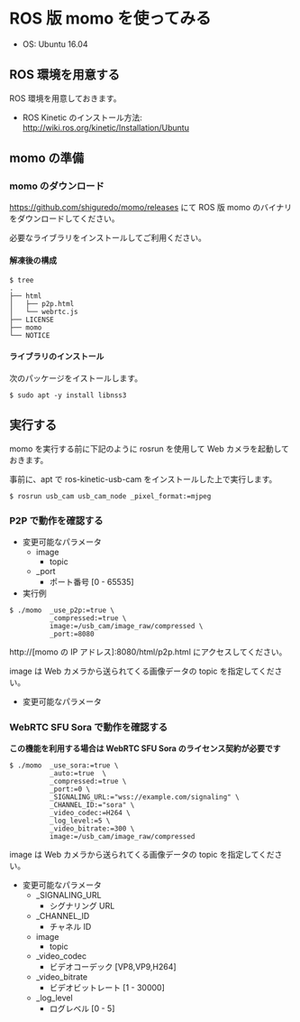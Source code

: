 # ROS 版 momo を使ってみる

- OS: Ubuntu 16.04

## ROS 環境を用意する

ROS 環境を用意しておきます。

- ROS Kinetic のインストール方法: http://wiki.ros.org/kinetic/Installation/Ubuntu


## momo の準備

### momo のダウンロード

https://github.com/shiguredo/momo/releases にて ROS 版 momo のバイナリをダウンロードしてください。

必要なライブラリをインストールしてご利用ください。

#### 解凍後の構成

```
$ tree
.
├── html
│   ├── p2p.html
│   └── webrtc.js
├── LICENSE
├── momo
└── NOTICE
```

#### ライブラリのインストール

次のパッケージをイストールします。

```
$ sudo apt -y install libnss3
```


## 実行する

momo を実行する前に下記のように rosrun を使用して Web カメラを起動しておきます。

事前に、apt で ros-kinetic-usb-cam をインストールした上で実行します。

```
$ rosrun usb_cam usb_cam_node _pixel_format:=mjpeg
```

### P2P で動作を確認する

- 変更可能なパラメータ
  - image
    - topic
  - _port
    - ポート番号  [0 - 65535]
- 実行例

```shell
$ ./momo  _use_p2p:=true \
          _compressed:=true \
          image:=/usb_cam/image_raw/compressed \
          _port:=8080
```

http://[momo の IP アドレス]:8080/html/p2p.html にアクセスしてください。

image は Web カメラから送られてくる画像データの topic を指定してください。

- 変更可能なパラメータ


### WebRTC SFU Sora で動作を確認する

**この機能を利用する場合は WebRTC SFU Sora のライセンス契約が必要です**

```shell
$ ./momo  _use_sora:=true \
          _auto:=true  \
          _compressed:=true \
          _port:=0 \
          _SIGNALING_URL:="wss://example.com/signaling" \
          _CHANNEL_ID:="sora" \
          _video_codec:=H264 \
          _log_level:=5 \
          _video_bitrate:=300 \
          image:=/usb_cam/image_raw/compressed
```

image は Web カメラから送られてくる画像データの topic を指定してください。


- 変更可能なパラメータ
  - _SIGNALING_URL
    - シグナリング URL
  - _CHANNEL_ID
    - チャネル ID
  - image
    - topic
  - _video_codec
    - ビデオコーデック  [VP8,VP9,H264]
  - _video_bitrate
    - ビデオビットレート  [1 - 30000]
  - _log_level
    - ログレベル  [0 - 5]
